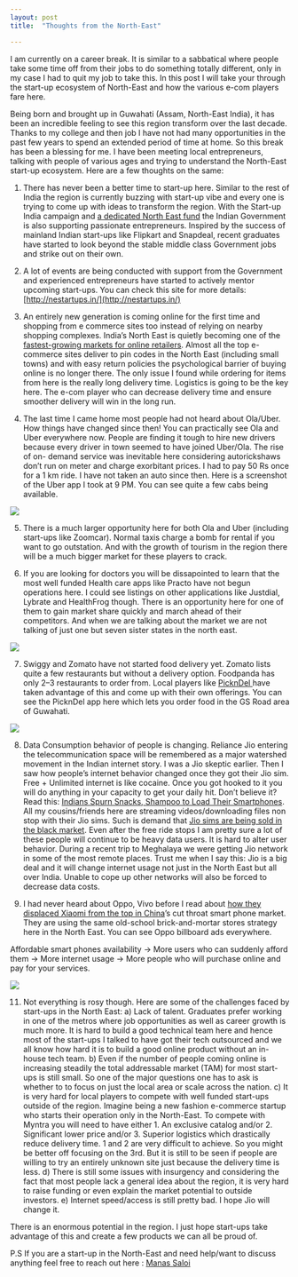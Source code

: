 ```yaml
---
layout: post
title:  "Thoughts from the North-East"

---
```


I am currently on a career break. It is similar to a sabbatical where people take some time off from their jobs to do something totally different, only in my case I had to quit my job to take this. In this post I will take your through the start-up ecosystem of North-East and how the various e-com players fare here.

Being born and brought up in Guwahati (Assam, North-East India), it has been an incredible feeling to see this region transform over the last decade. Thanks to my college and then job I have not had many opportunities in the past few years to spend an extended period of time at home. So this break has been a blessing for me. I have been meeting local entrepreneurs, talking with people of various ages and trying to understand the North-East start-up ecosystem. Here are a few thoughts on the same:

1. There has never been a better time to start-up here. Similar to the rest of India the region is currently buzzing with start-up vibe and every one is trying to come up with ideas to transform the region. With the Start-up India campaign and [a dedicated North East fund](https://yourstory.com/2016/08/startups-northeast/) the Indian Government is also supporting passionate entrepreneurs. Inspired by the success of mainland Indian start-ups like Flipkart and Snapdeal, recent graduates have started to look beyond the stable middle class Government jobs and strike out on their own.

1. A lot of events are being conducted with support from the Government and experienced entrepreneurs have started to actively mentor upcoming start-ups. You can check this site for more details: [http://nestartups.in/](http://nestartups.in/)

1. An entirely new generation is coming online for the first time and shopping from e commerce sites too instead of relying on nearby shopping complexes. India’s North East is quietly becoming one of the [fastest-growing markets for online retailers](http://retail.economictimes.indiatimes.com/news/e-commerce/e-tailing/online-retailing-on-the-rise-in-north-east-india/32582545). Almost all the top e-commerce sites deliver to pin codes in the North East (including small towns) and with easy return policies the psychological barrier of buying online is no longer there. The only issue I found while ordering for items from here is the really long delivery time. Logistics is going to be the key here. The e-com player who can decrease delivery time and ensure smoother delivery will win in the long run.

1. The last time I came home most people had not heard about Ola/Uber. How things have changed since then! You can practically see Ola and Uber everywhere now. People are finding it tough to hire new drivers because every driver in town seemed to have joined Uber/Ola. The rise of on- demand service was inevitable here considering autorickshaws don’t run on meter and charge exorbitant prices. I had to pay 50 Rs once for a 1 km ride. I have not taken an auto since then. Here is a screenshot of the Uber app I took at 9 PM. You can see quite a few cabs being available.

![](https://cdn-images-1.medium.com/max/2160/1*AoL1J-KS8-CwF0dkCW6-cQ.png)

5. There is a much larger opportunity here for both Ola and Uber (including start-ups like Zoomcar). Normal taxis charge a bomb for rental if you want to go outstation. And with the growth of tourism in the region there will be a much bigger market for these players to crack.

6. If you are looking for doctors you will be dissapointed to learn that the most well funded Health care apps like Practo have not begun operations here. I could see listings on other applications like Justdial, Lybrate and HealthFrog though. There is an opportunity here for one of them to gain market share quickly and march ahead of their competitors. And when we are talking about the market we are not talking of just one but seven sister states in the north east.

![](https://cdn-images-1.medium.com/max/2160/1*22jbVGo40wopTnoTi4iwZA.png)

7. Swiggy and Zomato have not started food delivery yet. Zomato lists quite a few restaurants but without a delivery option. Foodpanda has only 2–3 restaurants to order from. Local players like [PicknDel ](http://pickndel.in/)have taken advantage of this and come up with their own offerings. You can see the PicknDel app here which lets you order food in the GS Road area of Guwahati.

![](https://cdn-images-1.medium.com/max/2160/1*GZDVlB5F8l12BiT-TyUM-A.png)

8. Data Consumption behavior of people is changing. Reliance Jio entering the telecommunication space will be remembered as a major watershed movement in the Indian internet story. I was a Jio skeptic earlier. Then I saw how people’s internet behavior changed once they got their Jio sim. Free + Unlimited internet is like cocaine. Once you got hooked to it you will do anything in your capacity to get your daily hit. Don’t believe it? Read this: [Indians Spurn Snacks, Shampoo to Load Their Smartphones](http://www.wsj.com/articles/indians-spurn-snacks-shampoo-to-load-their-smartphones-1471163223). All my cousins/friends here are streaming videos/downloading files non stop with their Jio sims. Such is demand that [Jio sims are being sold in the black market](http://timesofindia.indiatimes.com/city/mumbai/Reliance-Jio-sim-being-sold-in-black/articleshow/53999090.cms). Even after the free ride stops I am pretty sure a lot of these people will continue to be heavy data users. It is hard to alter user behavior. During a recent trip to Meghalaya we were getting Jio network in some of the most remote places. Trust me when I say this: Jio is a big deal and it will change internet usage not just in the North East but all over India. Unable to cope up other networks will also be forced to decrease data costs.

9. I had never heard about Oppo, Vivo before I read about [how they displaced Xiaomi from the top in China](http://www.wsj.com/articles/for-chinas-hottest-phone-maker-the-old-ways-work-1470812857)’s cut throat smart phone market. They are using the same old-school brick-and-mortar stores strategy here in the North East. You can see Oppo billboard ads everywhere.

Affordable smart phones availability -> More users who can suddenly afford them -> More internet usage -> More people who will purchase online and pay for your services.

![](https://cdn-images-1.medium.com/max/8320/1*_baJJy2FJPYQJFtT7XHLdw.jpeg)

11. Not everything is rosy though. Here are some of the challenges faced by start-ups in the North East:
a) Lack of talent. Graduates prefer working in one of the metros where job opportunities as well as career growth is much more. It is hard to build a good technical team here and hence most of the start-ups I talked to have got their tech outsourced and we all know how hard it is to build a good online product without an in-house tech team.
b) Even if the number of people coming online is increasing steadily the total addressable market (TAM) for most start-ups is still small. So one of the major questions one has to ask is whether to to focus on just the local area or scale across the nation.
c) It is very hard for local players to compete with well funded start-ups outside of the region. Imagine being a new fashion e-commerce startup who starts their operation only in the North-East. To compete with Myntra you will need to have either 1. An exclusive catalog and/or 2. Significant lower price and/or 3. Superior logistics which drastically reduce delivery time. 1 and 2 are very difficult to achieve. So you might be better off focusing on the 3rd. But it is still to be seen if people are willing to try an entirely unknown site just because the delivery time is less.
d) There is still some issues with insurgency and considering the fact that most people lack a general idea about the region, it is very hard to raise funding or even explain the market potential to outside investors.
e) Internet speed/access is still pretty bad. I hope Jio will change it.

There is an enormous potential in the region. I just hope start-ups take advantage of this and create a few products we can all be proud of.

P.S If you are a start-up in the North-East and need help/want to discuss anything feel free to reach out here : [Manas Saloi](https://in.linkedin.com/in/manassaloi)
